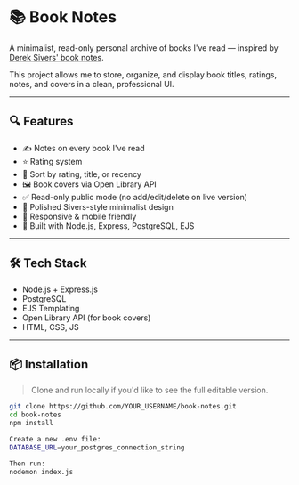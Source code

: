 # 📚 Book Notes

A minimalist, read-only personal archive of books I've read — inspired by [Derek Sivers' book notes](https://sive.rs/book).

This project allows me to store, organize, and display book titles, ratings, notes, and covers in a clean, professional UI.

---

## 🔍 Features

- ✍️ Notes on every book I've read
- ⭐ Rating system
- 📆 Sort by rating, title, or recency
- 🖼️ Book covers via Open Library API
- ✅ Read-only public mode (no add/edit/delete on live version)
- 🎨 Polished Sivers-style minimalist design
- 📱 Responsive & mobile friendly
- 🧠 Built with Node.js, Express, PostgreSQL, EJS

---

## 🛠️ Tech Stack

- Node.js + Express.js
- PostgreSQL
- EJS Templating
- Open Library API (for book covers)
- HTML, CSS, JS

---

## 📦 Installation

> Clone and run locally if you'd like to see the full editable version.

```bash
git clone https://github.com/YOUR_USERNAME/book-notes.git
cd book-notes
npm install

Create a new .env file:
DATABASE_URL=your_postgres_connection_string

Then run:
nodemon index.js
